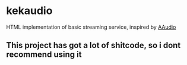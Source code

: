 # kekaudio
HTML implementation of basic streaming service, inspired by [AAudio](https://koke228.ru/anusaudio)
## This project has got a lot of shitcode, so i dont recommend using it
